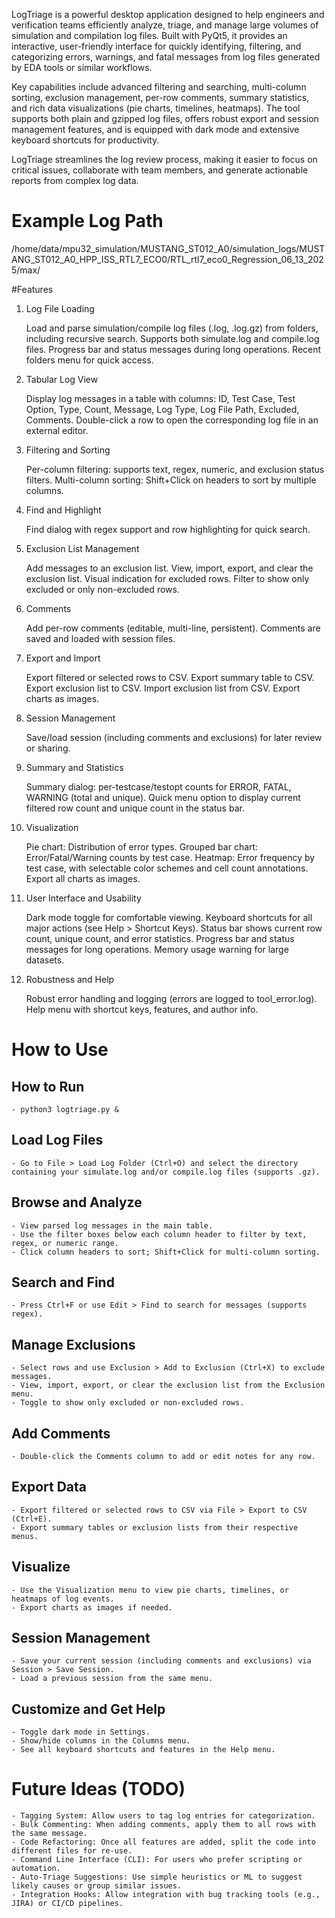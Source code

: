 LogTriage is a powerful desktop application designed to help engineers and verification teams efficiently analyze, triage, and manage large volumes of simulation and compilation log files. Built with PyQt5, it provides an interactive, user-friendly interface for quickly identifying, filtering, and categorizing errors, warnings, and fatal messages from log files generated by EDA tools or similar workflows.

Key capabilities include advanced filtering and searching, multi-column sorting, exclusion management, per-row comments, summary statistics, and rich data visualizations (pie charts, timelines, heatmaps). The tool supports both plain and gzipped log files, offers robust export and session management features, and is equipped with dark mode and extensive keyboard shortcuts for productivity.

LogTriage streamlines the log review process, making it easier to focus on critical issues, collaborate with team members, and generate actionable reports from complex log data.

# Example Log Path

/home/data/mpu32_simulation/MUSTANG_ST012_A0/simulation_logs/MUSTANG_ST012_A0_HPP_ISS_RTL7_ECO0/RTL_rtl7_eco0_Regression_06_13_2025/max/

#Features
1. Log File Loading

    Load and parse simulation/compile log files (.log, .log.gz) from folders, including recursive search.
    Supports both simulate.log and compile.log files.
    Progress bar and status messages during long operations.
    Recent folders menu for quick access.

2. Tabular Log View

    Display log messages in a table with columns:
    ID, Test Case, Test Option, Type, Count, Message, Log Type, Log File Path, Excluded, Comments.
    Double-click a row to open the corresponding log file in an external editor.

3. Filtering and Sorting

    Per-column filtering: supports text, regex, numeric, and exclusion status filters.
    Multi-column sorting: Shift+Click on headers to sort by multiple columns.

4. Find and Highlight

    Find dialog with regex support and row highlighting for quick search.

5. Exclusion List Management

    Add messages to an exclusion list.
    View, import, export, and clear the exclusion list.
    Visual indication for excluded rows.
    Filter to show only excluded or only non-excluded rows.

6. Comments

    Add per-row comments (editable, multi-line, persistent).
    Comments are saved and loaded with session files.

7. Export and Import

    Export filtered or selected rows to CSV.
    Export summary table to CSV.
    Export exclusion list to CSV.
    Import exclusion list from CSV.
    Export charts as images.

8. Session Management

    Save/load session (including comments and exclusions) for later review or sharing.

9. Summary and Statistics

    Summary dialog: per-testcase/testopt counts for ERROR, FATAL, WARNING (total and unique).
    Quick menu option to display current filtered row count and unique count in the status bar.

10. Visualization

    Pie chart: Distribution of error types.
    Grouped bar chart: Error/Fatal/Warning counts by test case.
    Heatmap: Error frequency by test case, with selectable color schemes and cell count annotations.
    Export all charts as images.

11. User Interface and Usability

    Dark mode toggle for comfortable viewing.
    Keyboard shortcuts for all major actions (see Help > Shortcut Keys).
    Status bar shows current row count, unique count, and error statistics.
    Progress bar and status messages for long operations.
    Memory usage warning for large datasets.

12. Robustness and Help

    Robust error handling and logging (errors are logged to tool_error.log).
    Help menu with shortcut keys, features, and author info.

# How to Use

## How to Run

    - python3 logtriage.py &

## Load Log Files
    - Go to File > Load Log Folder (Ctrl+O) and select the directory containing your simulate.log and/or compile.log files (supports .gz).

## Browse and Analyze
    - View parsed log messages in the main table.
    - Use the filter boxes below each column header to filter by text, regex, or numeric range.
    - Click column headers to sort; Shift+Click for multi-column sorting.

## Search and Find
    - Press Ctrl+F or use Edit > Find to search for messages (supports regex).

## Manage Exclusions
    - Select rows and use Exclusion > Add to Exclusion (Ctrl+X) to exclude messages.
    - View, import, export, or clear the exclusion list from the Exclusion menu.
    - Toggle to show only excluded or non-excluded rows.

## Add Comments
    - Double-click the Comments column to add or edit notes for any row.

## Export Data
    - Export filtered or selected rows to CSV via File > Export to CSV (Ctrl+E).
    - Export summary tables or exclusion lists from their respective menus.

## Visualize
    - Use the Visualization menu to view pie charts, timelines, or heatmaps of log events.
    - Export charts as images if needed.

## Session Management
    - Save your current session (including comments and exclusions) via Session > Save Session.
    - Load a previous session from the same menu.

## Customize and Get Help
    - Toggle dark mode in Settings.
    - Show/hide columns in the Columns menu.
    - See all keyboard shortcuts and features in the Help menu.

# Future Ideas (TODO)

    - Tagging System: Allow users to tag log entries for categorization.
    - Bulk Commenting: When adding comments, apply them to all rows with the same message.
    - Code Refactoring: Once all features are added, split the code into different files for re-use.
    - Command Line Interface (CLI): For users who prefer scripting or automation.
    - Auto-Triage Suggestions: Use simple heuristics or ML to suggest likely causes or group similar issues.
    - Integration Hooks: Allow integration with bug tracking tools (e.g., JIRA) or CI/CD pipelines.
